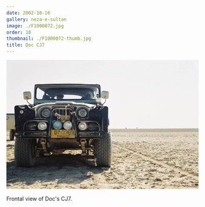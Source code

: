 ```yaml
---
date: 2002-10-16
gallery: neza-e-sultan
image: ./F1000072.jpg
order: 18
thumbnail: ./F1000072-thumb.jpg
title: Doc CJ7
---
```


![Doc CJ7](./F1000072.jpg)

Frontal view of Doc's CJ7.